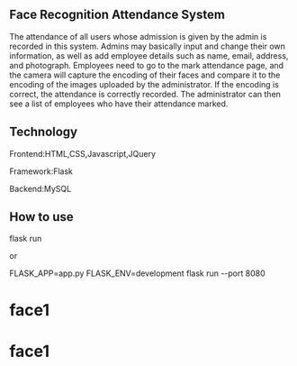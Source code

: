 
##  Face Recognition Attendance System
The attendance of all users whose admission is given by the admin is recorded in this system. Admins may basically input and change their own information, as well as add employee details such as name, email, address, and photograph. Employees need to go to the mark attendance page, and the camera will capture the encoding of their faces and compare it to the encoding of the images uploaded by the administrator. If the encoding is correct, the attendance is correctly recorded. The administrator can then see a list of employees who have their attendance marked.

## Technology
Frontend:HTML,CSS,Javascript,JQuery

Framework:Flask

Backend:MySQL
## How to use


flask run

or

FLASK_APP=app.py FLASK_ENV=development flask run --port 8080

# face1
# face1
